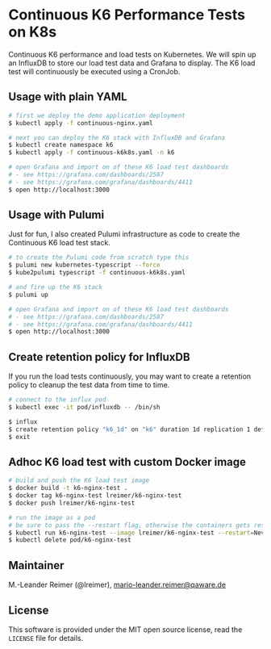 # Continuous K6 Performance Tests on K8s

Continuous K6 performance and load tests on Kubernetes. We will spin up an InfluxDB to
store our load test data and Grafana to display. The K6 load test will continuously be
executed using a CronJob.

## Usage with plain YAML

```bash
# first we deploy the demo application deployment
$ kubectl apply -f continuous-nginx.yaml

# next you can deploy the K6 stack with InfluxDB and Grafana
$ kubectl create namespace k6
$ kubectl apply -f continuous-k6k8s.yaml -n k6

# open Grafana and import on of these K6 load test dashboards
# - see https://grafana.com/dashboards/2587
# - see https://grafana.com/grafana/dashboards/4411
$ open http://localhost:3000
```

## Usage with Pulumi

Just for fun, I also created Pulumi infrastructure as code to create the Continuous K6 load test stack.

```bash
# to create the Pulumi code from scratch type this
$ pulumi new kubernetes-typescript --force
$ kube2pulumi typescript -f continuous-k6k8s.yaml

# and fire up the K6 stack
$ pulumi up

# open Grafana and import on of these K6 load test dashboards
# - see https://grafana.com/dashboards/2587
# - see https://grafana.com/grafana/dashboards/4411
$ open http://localhost:3000
```

## Create retention policy for InfluxDB

If you run the load tests continuously, you may want to create a retention policy to cleanup the test data from time to time.

```bash
# connect to the influx pod
$ kubectl exec -it pod/influxdb -- /bin/sh

$ influx
$ create retention policy "k6_1d" on "k6" duration 1d replication 1 default
$ exit
```

## Adhoc K6 load test with custom Docker image

```bash
# build and push the K6 load test image
$ docker build -t k6-nginx-test .
$ docker tag k6-nginx-test lreimer/k6-nginx-test
$ docker push lreimer/k6-nginx-test

# run the image as a pod
# be sure to pass the --restart flag, otherwise the containers gets restarted
$ kubectl run k6-nginx-test --image lreimer/k6-nginx-test --restart=Never --attach
$ kubectl delete pod/k6-nginx-test
```

## Maintainer

M.-Leander Reimer (@lreimer), <mario-leander.reimer@qaware.de>

## License

This software is provided under the MIT open source license, read the `LICENSE` file for details.
